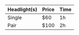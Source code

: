 
| Headlight(s)        | Price           | Time |
|---------------------|-----------------|------|
| Single              | $60  | 1h  |
| Pair                | $100   | 2h  |